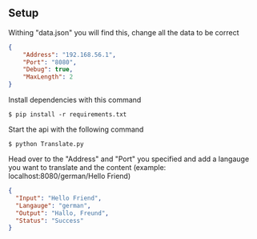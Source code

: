 ## Setup

Withing "data.json" you will find this, change all the data to be correct
```json
{
    "Address": "192.168.56.1",
    "Port": "8080",
    "Debug": true,
    "MaxLength": 2
}
```
Install dependencies with this command
```console
$ pip install -r requirements.txt
```
Start the api with the following command
```console
$ python Translate.py
```
Head over to the "Address" and "Port" you specified and add a langauge you want to translate and the content 
(example: localhost:8080/german/Hello Friend)
```json
{
  "Input": "Hello Friend", 
  "Langauge": "german", 
  "Output": "Hallo, Freund", 
  "Status": "Success"
}
```
